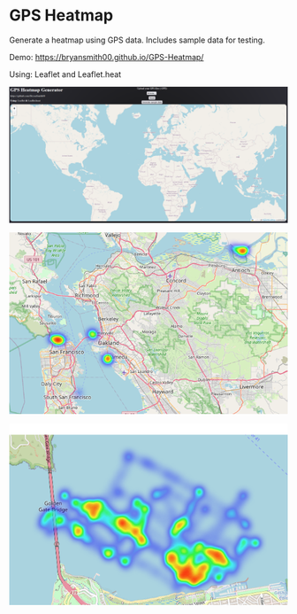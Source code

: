 # GPS Heatmap

Generate a heatmap using GPS data. Includes sample data for testing.

Demo: https://bryansmith00.github.io/GPS-Heatmap/

Using: Leaflet and Leaflet.heat

![A screenshot of the website](./images/site.png?raw=true)

![An image showing sample gps data displayed on the map](./images/sample1.png?raw=true)

![An images showing a heatmap with detailed gps tracks](./images/sample2.png?raw=true)